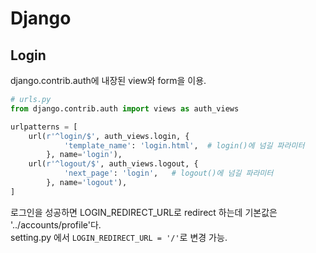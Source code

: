 # Django

## Login
django.contrib.auth에 내장된 view와 form을 이용.
```python
# urls.py
from django.contrib.auth import views as auth_views

urlpatterns = [
	url(r'^login/$', auth_views.login, {
			'template_name': 'login.html',	# login()에 넘길 파라미터
		}, name='login'),
	url(r'^logout/$', auth_views.logout, {
			'next_page': 'login',	# logout()에 넘길 파라미터
		}, name='logout'),
]
```

로그인을 성공하면 LOGIN_REDIRECT_URL로 redirect 하는데 기본값은 '../accounts/profile'다.  
setting.py 에서 `LOGIN_REDIRECT_URL = '/'`로 변경 가능.
